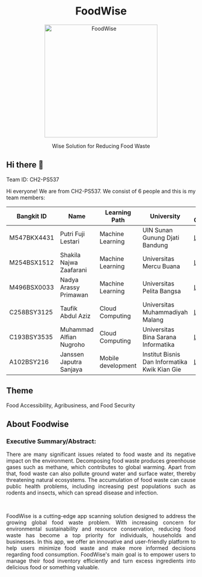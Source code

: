 <h1 align="center"> FoodWise </h1>  
<p align="center">
  <a>
    <img alt="FoodWise" title="Foodwise" src="https://github.com/FoodWiseCode/ML/assets/67790978/49152ef5-505b-4d84-94ab-7d2940b73c82" width="300" height="300">
  </a>
</p>
<p align="center"> Wise Solution for Reducing Food Waste </p>

<h2> Hi there 👋 </h2>
<p> Team ID: CH2-PS537  </p </br>
<p> Hi everyone! We are from CH2-PS537. We consist of 6 people and this is my team members: </p>

| Bangkit ID    | Name                        | Learning Path        | University                                     | Let's Connect                    |
| ------------- | --------------------------- | -------------------- | ---------------------------------------------- | -------------------------------- |
| M547BKX4431   | Putri Fuji Lestari          |  Machine Learning    |  UIN Sunan Gunung Djati Bandung                |      [LinkedIn](https://www.linkedin.com/in/putri-fuji-lestari-4843a4255/)               |
| M254BSX1512   | Shakila Najwa Zaafarani     |  Machine Learning    | Universitas Mercu Buana                        |      [LinkedIn](https://www.linkedin.com/in/shakilanz/)               |
| M496BSX0033   | Nadya Arassy Primawan       |  Machine Learning    | Universitas Pelita Bangsa                      |      [LinkedIn](https://www.linkedin.com/in/nadya-arassy-primawan/)               |
| C258BSY3125   | Taufik Abdul Aziz           |  Cloud Computing     | Universitas Muhammadiyah Malang                |      [LinkedIn](https://www.linkedin.com/in/taufik-abdul-aziz-7537b6237/)               |
| C193BSY3535   | Muhammad Alfian Nugroho     |  Cloud Computing     | Universitas Bina Sarana Informatika            |      [LinkedIn](https://www.linkedin.com/in/fianngr/)               |
| A102BSY216    | Janssen Japutra Sanjaya     |  Mobile development  |  Institut Bisnis Dan Informatika Kwik Kian Gie |      [LinkedIn]()               |

<h2> Theme </h2>
Food Accessibility, Agribusiness, and Food Security
<h2> About Foodwise </h2> 
<h3> Executive Summary/Abstract: </h3>
<p align="justify"> There are many significant issues related to food waste and its negative impact on the environment. Decomposing food waste produces greenhouse gases such as methane, which contributes to global warming. Apart from that, food waste can also pollute ground water and surface water, thereby threatening natural ecosystems. The accumulation of food waste can cause public health problems, including increasing pest populations such as rodents and insects, which can spread disease and infection. </p> </br>

<p align="justify"> FoodWise is a cutting-edge app scanning solution designed to address the growing global food waste problem. With increasing concern for environmental sustainability and resource conservation, reducing food waste has become a top priority for individuals, households and businesses. In this app, we offer an innovative and user-friendly platform to help users minimize food waste and make more informed decisions regarding food consumption. FoodWise's main goal is to empower users to manage their food inventory efficiently and turn excess ingredients into delicious food or something valuable. </p>
